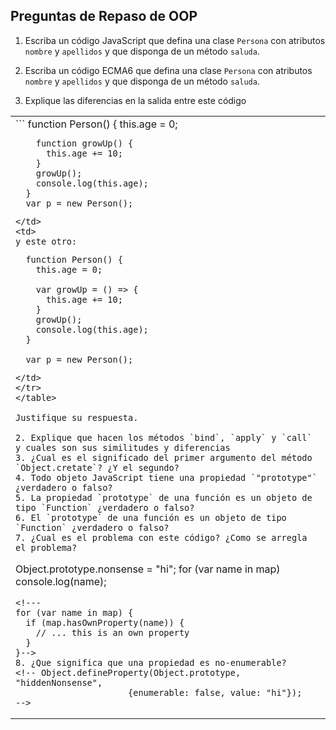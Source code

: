 ## Preguntas de Repaso de OOP

1.  Escriba un código JavaScript que defina una clase `Persona` con
    atributos `nombre` y `apellidos` y que disponga de un método
    `saluda`.

2.  Escriba un código ECMA6 que defina una clase `Persona` con atributos
    `nombre` y `apellidos` y que disponga de un método `saluda`.

1. Explique las diferencias en la salida entre este código 

<table>
<tr>
<td>
```
      function Person() {
        this.age = 0;

        function growUp() {
          this.age += 10;
        }
        growUp();
        console.log(this.age);
      }
      var p = new Person();
```
</td>
<td>
y este otro:
```
      function Person() {
        this.age = 0;

        var growUp = () => {
          this.age += 10;
        }
        growUp();
        console.log(this.age);
      }

      var p = new Person();
```
</td>
</tr>
</table>

Justifique su respuesta.

2. Explique que hacen los métodos `bind`, `apply` y `call` y cuales son sus similitudes y diferencias
3. ¿Cual es el significado del primer argumento del método `Object.cretate`? ¿Y el segundo? 
4. Todo objeto JavaScript tiene una propiedad `"prototype"` ¿verdadero o falso?
5. La propiedad `prototype` de una función es un objeto de tipo `Function` ¿verdadero o falso?
6. El `prototype` de una función es un objeto de tipo `Function` ¿verdadero o falso?
7. ¿Cual es el problema con este código? ¿Como se arregla el problema?
```
Object.prototype.nonsense = "hi";
for (var name in map)
  console.log(name);
```
<!---
for (var name in map) {
  if (map.hasOwnProperty(name)) {
    // ... this is an own property
  }
}-->
8. ¿Que significa que una propiedad es no-enumerable?
<!-- Object.defineProperty(Object.prototype, "hiddenNonsense",
                      {enumerable: false, value: "hi"});
-->
